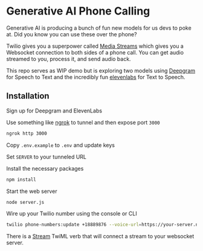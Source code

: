 # Generative AI Phone Calling

Generative AI is producing a bunch of fun new models for us devs to poke at. Did you know you can use these over the phone?

Twilio gives you a superpower called [Media Streams](https://twilio.com/media-streams) which gives you a Websocket connection to both sides of a phone call. You can get audio streamed to you, process it, and send audio back.

This repo serves as WIP demo but is exploring two models using [Deepgram](https://deepgram.com/) for Speech to Text and the incredibly fun [elevenlabs](https://elevenlabs.io) for Text to Speech.

## Installation

Sign up for Deepgram and ElevenLabs

Use something like [ngrok](https://ngrok.com) to tunnel and then expose port `3000`

```bash
ngrok http 3000
```

Copy `.env.example` to `.env` and update keys

Set `SERVER` to your tunneled URL

Install the necessary packages

```bash
npm install
```

Start the web server

```bash
node server.js
```

Wire up your Twilio number using the console or CLI

```bash
twilio phone-numbers:update +18889876 --voice-url=https://your-server.ngrok.io/incoming
```

There is a [Stream](https://www.twilio.com/docs/voice/twiml/stream) TwiML verb that will connect a stream to your websocket server.
